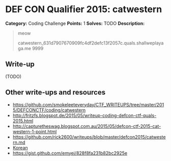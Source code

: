 # DEF CON Qualifier 2015: catwestern

**Category:** Coding Challenge
**Points:** 1
**Solves:** TODO
**Description:**

> meow
>
> catwestern_631d7907670909fc4df2defc13f2057c.quals.shallweplayaga.me 9999


## Write-up

(TODO)

## Other write-ups and resources

* <https://github.com/smokeleeteveryday/CTF_WRITEUPS/tree/master/2015/DEFCONCTF/coding/catwestern>
* <http://fritzfs.blogspot.de/2015/05/writeup-coding-defcon-ctf-quals-2015.html>
* <http://capturetheswag.blogspot.com.au/2015/05/defcon-ctf-2015-cat-western-1-point.html>
* <https://github.com/rick2600/writeups/blob/master/defcon2015/catwestern.md>
* [Korean](http://blackcon.tistory.com/122)
* <https://gist.github.com/emyei/828f8fa231b82bc2925e>
